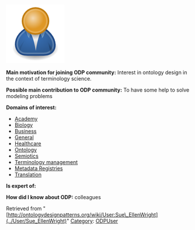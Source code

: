 [![Image:ODPUser.png](../images/a/a6/ODPUser.png)](../Image/ODPUser.png "Image:ODPUser.png")




  





__Main motivation for joining ODP community:__ Interest in ontology design in the context of terminology science.


__Possible main contribution to ODP community:__ To have some help to solve modeling problems


__Domains of interest:__



* [Academy](../Community/Academy "Community:Academy")
* [Biology](../Community/Biology "Community:Biology")
* [Business](../Community/Business "Community:Business")
* [General](../Community/General "Community:General")
* [Healthcare](../Community/Healthcare "Community:Healthcare")
* [Ontology](../Community/Ontology-based_models "Community:Ontology")
* [Semiotics](../Community/Semiotics "Community:Semiotics")
* [Terminology management](http://ontologydesignpatterns.org/wiki/index.php?title=Community:Terminology_management&action=edit&redlink=1 "Community:Terminology management (not yet written)")
* [Metadata Registries](http://ontologydesignpatterns.org/wiki/index.php?title=Community:Metadata_Registries&action=edit&redlink=1 "Community:Metadata Registries (not yet written)")
* [Translation](http://ontologydesignpatterns.org/wiki/index.php?title=Community:Translation&action=edit&redlink=1 "Community:Translation (not yet written)")


__Is expert of:__


  

__How did I know about ODP:__ colleagues






Retrieved from "[http://ontologydesignpatterns.org/wiki/User:Sue\_EllenWright](../User/Sue_EllenWright)"
 [Category](http://ontologydesignpatterns.org/wiki/Special:Categories "Special:Categories"): [ODPUser](../Category/ODPUser "Category:ODPUser")
